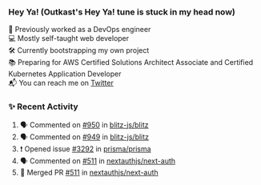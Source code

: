 ### Hey Ya! (Outkast's Hey Ya! tune is stuck in my head now)

💼 Previously worked as a DevOps engineer  
💻 Mostly self-taught web developer  
🛠️ Currently bootstrapping my own project  
📚 Preparing for AWS Certified Solutions Architect Associate and Certified Kubernetes Application Developer  
📬 You can reach me on [Twitter](https://twitter.com/LoriKarikari)  

### ✨ Recent Activity

<!--START_SECTION:activity-->
1. 🗣 Commented on [#950](https://github.com//blitz-js/blitz/issues/950) in [blitz-js/blitz](https://github.com//blitz-js/blitz)
2. 🗣 Commented on [#949](https://github.com//blitz-js/blitz/issues/949) in [blitz-js/blitz](https://github.com//blitz-js/blitz)
3. ❗️ Opened issue [#3292](https://github.com//prisma/prisma/issues/3292) in [prisma/prisma](https://github.com//prisma/prisma)
4. 🗣 Commented on [#511](https://github.com//nextauthjs/next-auth/issues/511) in [nextauthjs/next-auth](https://github.com//nextauthjs/next-auth)
5. 🎉 Merged PR [#511](https://github.com//nextauthjs/next-auth/pull/511) in [nextauthjs/next-auth](https://github.com//nextauthjs/next-auth)
<!--END_SECTION:activity-->
